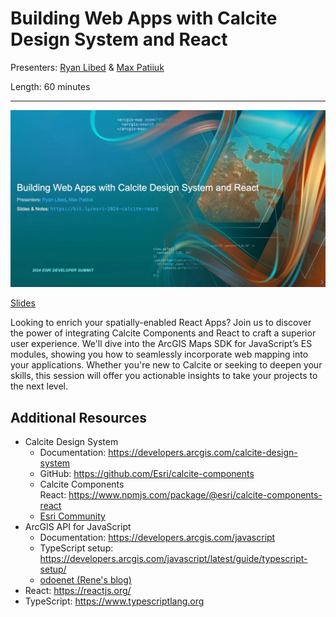 # Building Web Apps with Calcite Design System and React

Presenters: [Ryan Libed](https://github.com/rslibed) &
[Max Patiiuk](https://github.com/maxpatiiuk)

Length: 60 minutes

---

[![](header-slide.webp)](https://maxpatiiuk.github.io/esri-dev-summit-presentations/2024/calcite-react/)

[Slides](https://maxpatiiuk.github.io/esri-dev-summit-presentations/2024/calcite-react/)

Looking to enrich your spatially-enabled React Apps? Join us to discover the
power of integrating Calcite Components and React to craft a superior user
experience. We'll dive into the ArcGIS Maps SDK for JavaScript’s ES modules,
showing you how to seamlessly incorporate web mapping into your applications.
Whether you're new to Calcite or seeking to deepen your skills, this session
will offer you actionable insights to take your projects to the next level.

## Additional Resources

- Calcite Design System
  - Documentation: https://developers.arcgis.com/calcite-design-system
  - GitHub: https://github.com/Esri/calcite-components
  - Calcite Components
    React: https://www.npmjs.com/package/@esri/calcite-components-react
  - [Esri Community](https://community.esri.com/t5/calcite-design-system/ct-p/calcite-design-system)
- ArcGIS API for JavaScript
  - Documentation: https://developers.arcgis.com/javascript
  - TypeScript setup:
    https://developers.arcgis.com/javascript/latest/guide/typescript-setup/
  - [odoenet (Rene's blog)](https://odoe.net/blog)
- React: https://reactjs.org/
- TypeScript: https://www.typescriptlang.org

